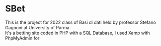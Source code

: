 # SBet
This is the project for 2022 class of Basi di dati held by professor Stefano Gagnoni at University of Parma.\
It's a betting site coded in PHP with a SQL Database, I used Xamp with PhpMyAdmin for 
